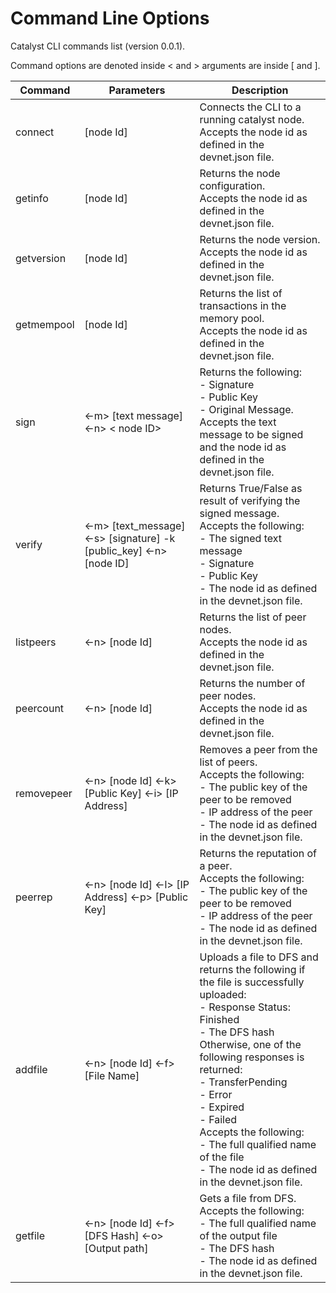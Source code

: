 # Command Line Options
Catalyst CLI commands list (version 0.0.1).

Command options are denoted inside < and > arguments are inside [ and ].

|  Command  |  Parameters    | Description                                                                           |
|---------|----------------|---------------------------------------------------------------------------------------|
|connect| [node Id] |Connects the CLI to a running catalyst node.<br>Accepts the node id as defined in the devnet.json file.|
|getinfo| [node Id] |Returns the node configuration. <br>Accepts the node id as defined in the devnet.json file.|
|getversion| [node Id] |Returns the node version. <br>Accepts the node id as defined in the devnet.json file.|
|getmempool| [node Id]| Returns the list of transactions in the memory pool. <br>Accepts the node id as defined in the devnet.json file.|
|sign| <-m> [text message] <-n> < node ID> | Returns the following:<br>- Signature<br>- Public Key<br>- Original Message.<br>Accepts the text message to be signed and the node id as defined in the devnet.json file.|
|verify|<-m> [text_message] <-s> [signature] -k [public_key] <-n> [node ID]| Returns True/False as result of verifying the signed message.<br>Accepts the following:<br> - The signed text message<br>- Signature<br>- Public Key <br>- The node id as defined in the devnet.json file.|
|listpeers|<-n> [node Id]|Returns the list of peer nodes. <br>Accepts the node id as defined in the devnet.json file.|
|peercount|<-n> [node Id]|Returns the number of peer nodes. <br>Accepts the node id as defined in the devnet.json file.|
|removepeer|<-n> [node Id] <-k> [Public Key] <-i> [IP Address]|Removes a peer from the list of peers.<br>Accepts the following:<br> - The public key of the peer to be removed<br>- IP address of the peer<br>- The node id as defined in the devnet.json file.|
|peerrep|<-n> [node Id] <-l> [IP Address] <-p> [Public Key]|Returns the reputation of a peer.<br>Accepts the following:<br> - The public key of the peer to be removed<br>- IP address of the peer<br>- The node id as defined in the devnet.json file.|
|addfile|<-n> [node Id] <-f> [File Name]|Uploads a file to DFS and returns the following if the file is successfully uploaded:<br>- Response Status: Finished<br>- The DFS hash<br>Otherwise, one of the following responses is returned:<br>- TransferPending<br>- Error<br>- Expired<br>- Failed<br>Accepts the following:<br> - The full qualified name of the file<br>- The node id as defined in the devnet.json file.|
|getfile|<-n> [node Id] <-f> [DFS Hash] <-o> [Output path]|Gets a file from DFS.<br>Accepts the following:<br> - The full qualified name of the output file<br>- The DFS hash<br>- The node id as defined in the devnet.json file.|